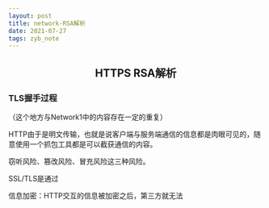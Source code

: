 ```yaml
---
layout: post
title: network-RSA解析
date: 2021-07-27
tags: zyb_note 
---
```


<h2 align ="center">HTTPS RSA解析</h2>

### TLS握手过程

（这个地方与Network1中的内容存在一定的重复）

HTTP由于是明文传输，也就是说客户端与服务端通信的信息都是肉眼可见的，随意使用一个抓包工具都是可以截获通信的内容。

窃听风险、篡改风险、冒充风险这三种风险。

SSL/TLS是通过

信息加密：HTTP交互的信息被加密之后，第三方就无法



